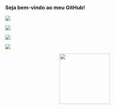 ### Seja bem-vindo ao meu GitHub!

![](https://img.shields.io/badge/IDE-Visual%20Studio-68217A?style=for-the-badge&logo=visualstudio)

![](https://img.shields.io/badge/Linguagem-C%23-9B4F96?style=for-the-badge&logo=csharp)

![](https://img.shields.io/badge/Plataforma-.NET-5C2D91?style=for-the-badge&logo=dotnet)

![](https://img.shields.io/badge/DBMS-MySQL-CC2927?style=for-the-badge&logo=mysql)

<div align="center">
  <a href="https://github.com/tiagoramosaguiar">
  <img height="160em" src="https://github-readme-stats.vercel.app/api/top-langs/?username=tiagoramosaguiar&layout=compact&langs_count=6&theme=tokyonight"/>
</div>
